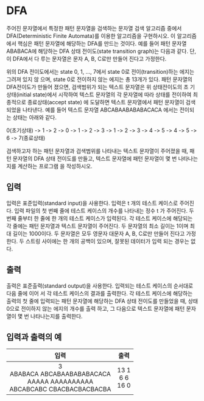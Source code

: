 # DFA

주어진 문자열에서 특정한 패턴 문자열을 검색하는 문자열 검색 알고리즘 중에서 DFA(Deterministic Finite Automata)를 이용한 알고리즘을 구현하시오.
이 알고리즘에서 핵심은 패턴 문자열에 해당하는 DFA를 만드는 것이다. 예를 들어 패턴 문자열 ABABACA에 해당하는 DFA 상태 전이도(state transition graph)는 다음과 같다. 단, 이 DFA에서 다 루는 문자열은 문자 A, B, C로만 만들어 진다고 가정한다.

위의 DFA 전이도에서는 state 0, 1, ..., 7에서 state 0로 전이(transition)하는 에지는 그려져 있지 않 으며, state 0로 전이하지 않는 에지는 총 13개가 있다.
패턴 문자열의 DFA전이도가 만들어 졌으면, 검색범위가 되는 텍스트 문자열은 위 상태전이도의 초 기상태(initial state)에서 시작하여 텍스트 문자열의 각 문자열에 따라 상태를 전이하여 최종적으로 종료상태(accept state) 에 도달하면 텍스트 문자열에서 패턴 문자열이 검색되었을 나타낸다. 예를 들어 텍스트 문자열 ABCABAABABABACACA 에서는 전이되는 상태는 아래와 같다.

0(초기상태) -> 1 -> 2 -> 0 -> 1 -> 2 -> 3 -> 1 -> 2 -> 3 -> 4 -> 5 -> 4 -> 5 -> 6 -> 7(종료상태)

검색하고자 하는 패턴 문자열과 검색범위를 나타내는 텍스트 문자열이 주어졌을 때, 패턴 문자열의 DFA 상태 전이도를 만들고, 텍스트 문자열에 패턴 문자열이 몇 번 나타나는지를 계산하는 프로그램 을 작성하시오.

## 입력

입력은 표준입력(standard input)을 사용한다. 입력은 t 개의 테스트 케이스로 주어진다. 입력 파일의 첫 번째 줄에 테스트 케이스의 개수를 나타내는 정수 t 가 주어진다. 두 번째 줄부터 한 줄에 한 개의 테스트 케이스가 입력된다. 각 테스트 케이스에 해당되는 각 줄에는 패턴 문자열과 텍스트 문자열이 주어진다. 두 문자열의 최소 길이는 1이며 최대 길이는 1000이다. 두 문자열은 모두 영문자 대문자 A, B, C로만 만들어 진다고 가정한다. 두 스트링 사이에는 한 개의 공백이 있으며, 잘못된 데이터가 입력 되는 경우는 없다.

## 출력

출력은 표준출력(standard output)을 사용한다. 입력되는 테스트 케이스의 순서대로 다음 줄에 이어 서 각 테스트 케이스의 결과를 출력한다. 각 테스트 케이스에 해당하는 출력의 첫 줄에 입력되는 패턴 문자열에 해당하는 DFA 상태 전이도를 만들었을 때, 상태 0으로 전이하지 않는 에지의 개수를 출력 하고, 그 다음으로 텍스트 문자열에 패턴 문자열이 몇 번 나타나는지를 출력한다.

## 입력과 출력의 예

|                                           입력                                           |           출력            |
| :--------------------------------------------------------------------------------------: | :-----------------------: |
| 3 <br/> ABABACA ABCABAABABABACACA <br/> AAAAA AAAAAAAAAA <br/> ABCABCABC CBACBACBACBACBA | 13 1 <br/> 6 6 <br/> 16 0 |
